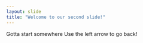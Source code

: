 ```yaml
---
layout: slide
title: "Welcome to our second slide!"
---
```

Gotta start somewhere
Use the left arrow to go back!

